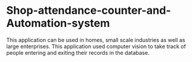 # Shop-attendance-counter-and-Automation-system
This application can be used in homes, small scale industries as well as large enterprises.  This application used computer vision  to take track of people entering and exiting their records in the database. 
